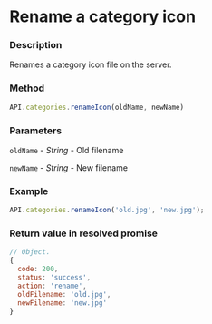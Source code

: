 # Rename a category icon

### Description

Renames a category icon file on the server.

### Method

```js
API.categories.renameIcon(oldName, newName)
```

### Parameters

`oldName` - *String* - Old filename

`newName` - *String* - New filename

### Example

```js
API.categories.renameIcon('old.jpg', 'new.jpg');
```

### Return value in resolved promise

```js
// Object.
{
  code: 200,
  status: 'success',
  action: 'rename',
  oldFilename: 'old.jpg',
  newFilename: 'new.jpg'
}
```
